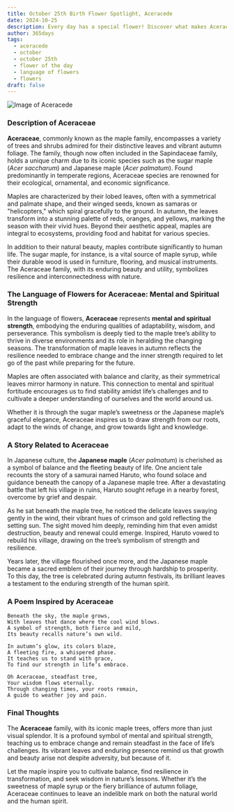 ```yaml
---
title: October 25th Birth Flower Spotlight, Aceracede
date: 2024-10-25
description: Every day has a special flower! Discover what makes Aceracede unique as today’s birth flower and its symbolic meaning.
author: 365days
tags:
  - aceracede
  - october
  - october 25th
  - flower of the day
  - language of flowers
  - flowers
draft: false
---
```


![Image of Aceracede](https://cdn.pixabay.com/photo/2016/12/22/03/34/red-leaves-1924443_1280.jpg#center)


### Description of Aceraceae

**Aceraceae**, commonly known as the maple family, encompasses a variety of trees and shrubs admired for their distinctive leaves and vibrant autumn foliage. The family, though now often included in the Sapindaceae family, holds a unique charm due to its iconic species such as the sugar maple (_Acer saccharum_) and Japanese maple (_Acer palmatum_). Found predominantly in temperate regions, Aceraceae species are renowned for their ecological, ornamental, and economic significance.

Maples are characterized by their lobed leaves, often with a symmetrical and palmate shape, and their winged seeds, known as samaras or "helicopters," which spiral gracefully to the ground. In autumn, the leaves transform into a stunning palette of reds, oranges, and yellows, marking the season with their vivid hues. Beyond their aesthetic appeal, maples are integral to ecosystems, providing food and habitat for various species.

In addition to their natural beauty, maples contribute significantly to human life. The sugar maple, for instance, is a vital source of maple syrup, while their durable wood is used in furniture, flooring, and musical instruments. The Aceraceae family, with its enduring beauty and utility, symbolizes resilience and interconnectedness with nature.

### The Language of Flowers for Aceraceae: Mental and Spiritual Strength

In the language of flowers, **Aceraceae** represents **mental and spiritual strength**, embodying the enduring qualities of adaptability, wisdom, and perseverance. This symbolism is deeply tied to the maple tree’s ability to thrive in diverse environments and its role in heralding the changing seasons. The transformation of maple leaves in autumn reflects the resilience needed to embrace change and the inner strength required to let go of the past while preparing for the future.

Maples are often associated with balance and clarity, as their symmetrical leaves mirror harmony in nature. This connection to mental and spiritual fortitude encourages us to find stability amidst life’s challenges and to cultivate a deeper understanding of ourselves and the world around us.

Whether it is through the sugar maple’s sweetness or the Japanese maple’s graceful elegance, Aceraceae inspires us to draw strength from our roots, adapt to the winds of change, and grow towards light and knowledge.

### A Story Related to Aceraceae

In Japanese culture, the **Japanese maple** (_Acer palmatum_) is cherished as a symbol of balance and the fleeting beauty of life. One ancient tale recounts the story of a samurai named Haruto, who found solace and guidance beneath the canopy of a Japanese maple tree. After a devastating battle that left his village in ruins, Haruto sought refuge in a nearby forest, overcome by grief and despair.

As he sat beneath the maple tree, he noticed the delicate leaves swaying gently in the wind, their vibrant hues of crimson and gold reflecting the setting sun. The sight moved him deeply, reminding him that even amidst destruction, beauty and renewal could emerge. Inspired, Haruto vowed to rebuild his village, drawing on the tree’s symbolism of strength and resilience.

Years later, the village flourished once more, and the Japanese maple became a sacred emblem of their journey through hardship to prosperity. To this day, the tree is celebrated during autumn festivals, its brilliant leaves a testament to the enduring strength of the human spirit.

### A Poem Inspired by Aceraceae

```
Beneath the sky, the maple grows,  
With leaves that dance where the cool wind blows.  
A symbol of strength, both fierce and mild,  
Its beauty recalls nature’s own wild.  

In autumn’s glow, its colors blaze,  
A fleeting fire, a whispered phase.  
It teaches us to stand with grace,  
To find our strength in life’s embrace.  

Oh Aceraceae, steadfast tree,  
Your wisdom flows eternally.  
Through changing times, your roots remain,  
A guide to weather joy and pain.  
```

### Final Thoughts

The **Aceraceae** family, with its iconic maple trees, offers more than just visual splendor. It is a profound symbol of mental and spiritual strength, teaching us to embrace change and remain steadfast in the face of life’s challenges. Its vibrant leaves and enduring presence remind us that growth and beauty arise not despite adversity, but because of it.

Let the maple inspire you to cultivate balance, find resilience in transformation, and seek wisdom in nature’s lessons. Whether it’s the sweetness of maple syrup or the fiery brilliance of autumn foliage, Aceraceae continues to leave an indelible mark on both the natural world and the human spirit.

